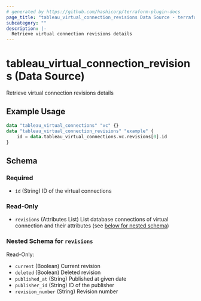 ```yaml
---
# generated by https://github.com/hashicorp/terraform-plugin-docs
page_title: "tableau_virtual_connection_revisions Data Source - terraform-provider-tableau"
subcategory: ""
description: |-
  Retrieve virtual connection revisions details
---
```


# tableau_virtual_connection_revisions (Data Source)

Retrieve virtual connection revisions details

## Example Usage

```terraform
data "tableau_virtual_connections" "vc" {}
data "tableau_virtual_connection_revisions" "example" {
    id = data.tableau_virtual_connections.vc.revisions[0].id
}
```

<!-- schema generated by tfplugindocs -->
## Schema

### Required

- `id` (String) ID of the virtual connections

### Read-Only

- `revisions` (Attributes List) List database connections of virtual connection and their attributes (see [below for nested schema](#nestedatt--revisions))

<a id="nestedatt--revisions"></a>
### Nested Schema for `revisions`

Read-Only:

- `current` (Boolean) Current revision
- `deleted` (Boolean) Deleted revision
- `published_at` (String) Published at given date
- `publisher_id` (String) ID of the publisher
- `revision_number` (String) Revision number
